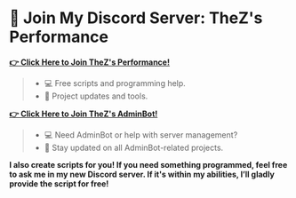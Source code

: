 # 🎉 Join My Discord Server: TheZ's Performance

**[👉 Click Here to Join TheZ's Performance!](https://discord.gg/zsGTqgnsmK)**
> - 💻 Free scripts and programming help.
> - 📢 Project updates and tools.

**[👉 Click Here to Join TheZ's AdminBot!](https://discord.gg/U8sssc6xbv)**
> - 💻 Need AdminBot or help with server management?
> - 📢 Stay updated on all AdminBot-related projects.

 **I also create scripts for you! If you need something programmed, feel free to ask me in my new Discord server. If it's within my abilities, I’ll gladly provide the script for free!**
